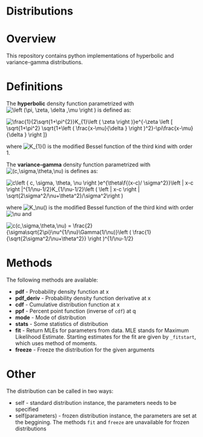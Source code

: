 Distributions
===================

# Overview
This repository contains python implementations of hyperbolic and variance-gamma distributions.<P>

# Definitions
The __hyperbolic__ density function parametrized with 
<img src="http://latex.codecogs.com/gif.latex?\left&space;(\pi,&space;\zeta,&space;\delta&space;,\mu&space;\right&space;)" title="\left (\pi, \zeta, \delta ,\mu \right )" />
is defined as:<P>
<img src="http://latex.codecogs.com/gif.latex?f(x)&space;=&space;\frac{1}{2\sqrt{1&plus;\pi^{2}}K_{1}\left&space;(&space;\zeta&space;\right&space;)}e^{-\zeta&space;\left&space;[&space;\sqrt{1&plus;\pi^2}&space;\sqrt{1&plus;\left&space;(&space;\frac{x-\mu}{\delta&space;}&space;\right&space;)^2}-\pi\frac{x-\mu}{\delta&space;}&space;\right&space;]}" title="\frac{1}{2\sqrt{1+\pi^{2}}K_{1}\left ( \zeta \right )}e^{-\zeta \left [ \sqrt{1+\pi^2} \sqrt{1+\left ( \frac{x-\mu}{\delta } \right )^2}-\pi\frac{x-\mu}{\delta } \right ]}" /><P>
where 
<img src="http://latex.codecogs.com/gif.latex?K_{1}()" title="K_{1}()" /> 
is the modified Bessel function of the third kind with order 1.<P>
  
The __variance-gamma__ density function parametrized with
<img src="http://latex.codecogs.com/gif.latex?(c,\sigma,\theta,\nu)" title="(c,\sigma,\theta,\nu)" />
is defines as:<P>
<img src="http://latex.codecogs.com/gif.latex?f(x)&space;=&space;c\left&space;(&space;c,&space;\sigma,&space;\theta,&space;\nu&space;\right&space;)e^{\theta\f{(x-c)/&space;\sigma^2}}\left&space;|&space;x-c&space;\right&space;|^{1/\nu-1/2}K_{1/\nu-1/2}\left&space;(&space;\left&space;|&space;x-c&space;\right&space;|&space;\sqrt{2\sigma^2/\nu&plus;\theta^2}/\sigma^2\right&space;)" title="c\left ( c, \sigma, \theta, \nu \right )e^{\theta\f{(x-c)/ \sigma^2}}\left | x-c \right |^{1/\nu-1/2}K_{1/\nu-1/2}\left ( \left | x-c \right | \sqrt{2\sigma^2/\nu+\theta^2}/\sigma^2\right )" /> <P>
where 
<img src="http://latex.codecogs.com/gif.latex?K_\nu()" title="K_\nu()" /> 
is the modified Bessel function of the third kind with order 
<img src="http://latex.codecogs.com/gif.latex?\nu" title="\nu" />
and <P>
<img src="http://latex.codecogs.com/gif.latex?c(c,\sigma,\theta,\nu)&space;=&space;\frac{2}{\sigma\sqrt{2\pi}\nu^{1/\nu}\Gamma(1/\nu)}\left&space;(&space;\frac{1}{\sqrt{2\sigma^2/\nu&plus;\theta^2}}&space;\right&space;)^{1/\nu-1/2}" title="c(c,\sigma,\theta,\nu) = \frac{2}{\sigma\sqrt{2\pi}\nu^{1/\nu}\Gamma(1/\nu)}\left ( \frac{1}{\sqrt{2\sigma^2/\nu+\theta^2}} \right )^{1/\nu-1/2}" />
  
# Methods
The following methods are available:
* __pdf__ - Probability density function at x
* __pdf_deriv__ - Probability density function derivative at x
* __cdf__ - Cumulative distribution function at x
* __ppf__ - Percent point function (inverse of `cdf`) at q
* __mode__ - Mode of distribution
* __stats__ - Some statistics of distribution
* __fit__ - Return MLEs for parameters from data.
            MLE stands for Maximum Likelihood Estimate. Starting estimates for
            the fit are given by `_fitstart`, which uses method of moments.
* __freeze__ - Freeze the distribution for the given arguments

# Other
The distribution can be called in two ways:
* self - standard distribution instance, the parameters needs to be specified
* self(parameters) - frozen distribution instance, the parameters are set at the beggining. The methods `fit` and `freeze` are unavailable for frozen distributions
 





